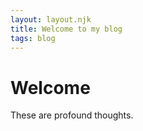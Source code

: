 ```yaml
---
layout: layout.njk
title: Welcome to my blog
tags: blog
---
```

# Welcome
These are profound thoughts.